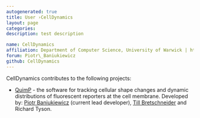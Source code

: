```yaml
---
autogenerated: true
title: User ›CellDynamics
layout: page
categories: 
description: test description

name: CellDynamics
affiliation: Department of Computer Science, University of Warwick | http://www2.warwick.ac.uk/fac/sci/dcs/
forum: Piotr\_Baniukiewicz
github: CellDynamics
---
```


CellDynamics contributes to the following projects:

-   [QuimP](http://warwick.ac.uk/quimp) - the software for tracking cellular shape changes and dynamic distributions of fluorescent reporters at the cell membrane. Developed by: [Piotr Baniukiewicz](mailto:p.baniukiewicz@warwick.ac.uk) (current lead developer), [Till Bretschneider](mailto:Till.Bretschneider@warwick.ac.uk) and Richard Tyson.
